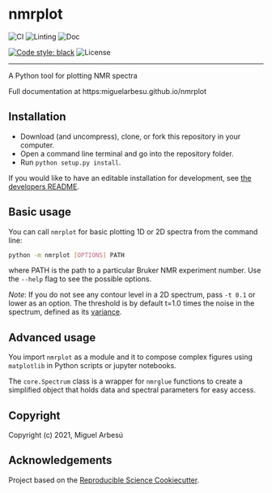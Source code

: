 # nmrplot

![CI](https://github.com/miguelarbesu/nmrplot/actions/workflows/CI.yaml/badge.svg)
![Linting](https://github.com/miguelarbesu/nmrplot/actions/workflows/linting.yaml/badge.svg)
![Doc](https://github.com/miguelarbesu/nmrplot/actions/workflows/doc.yaml/badge.svg)


[![Code style: black](https://img.shields.io/badge/code%20style-black-000000.svg)](https://github.com/psf/black)
![License](https://img.shields.io/github/license/miguelarbesu/nmrplot)

---

A Python tool for plotting NMR spectra

Full documentation at https:miguelarbesu.github.io/nmrplot

## Installation

- Download (and uncompress), clone, or fork this repository in your computer.
- Open a command line terminal and go into the repository folder.
- Run `python setup.py install`.

If you would like to have an editable installation for development, see [the developers README](devtools/README-dev.md).

## Basic usage

You can call `nmrplot` for basic plotting 1D or 2D spectra from the command line:

```bash
python -m nmrplot [OPTIONS] PATH
```

where PATH is the path to a particular Bruker NMR experiment number. Use the `--help` flag to see the possible options.

*Note*: If you do not see any contour level in a 2D spectrum, pass `-t 0.1` or lower as
an option. The threshold is by default t=1.0 times the noise in the spectrum, defined as
its [variance](https://en.wikipedia.org/wiki/Signal-to-noise_ratio).

## Advanced usage

You import `nmrplot` as a module and it to compose complex figures using `matplotlib` in Python scripts or jupyter notebooks.

The `core.Spectrum` class is a wrapper for `nmrglue` functions to create a simplified
object that holds data and spectral parameters for easy access.

## Copyright

Copyright (c) 2021, Miguel Arbesú

## Acknowledgements
 
Project based on the [Reproducible Science Cookiecutter](https://github.com/miguelarbesu/cookiecutter-reproducible-science).

